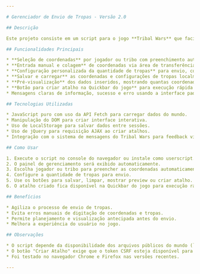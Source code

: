 ```yaml
---

# Gerenciador de Envio de Tropas - Versão 2.0

## Descrição

Este projeto consiste em um script para o jogo **Tribal Wars** que facilita o gerenciamento e envio de tropas para múltiplas coordenadas de aldeias. A versão 2.0 traz melhorias na interface e funcionalidades para tornar o processo mais rápido e intuitivo para o jogador.

## Funcionalidades Principais

* **Seleção de coordenadas** por jogador ou tribo com preenchimento automático usando dados do mundo do jogo (`village.txt`, `player.txt` e `ally.txt`).
* **Entrada manual e colagem** de coordenadas via área de transferência.
* **Configuração personalizada da quantidade de tropas** para envio, com interface clara e inputs numéricos para cada tipo de unidade.
* **Salvar e carregar** as coordenadas e configurações de tropas localmente no navegador, facilitando reutilização.
* **Pré-visualização** dos dados inseridos, mostrando quantas coordenadas foram inseridas e as tropas configuradas.
* **Botão para criar atalho na Quickbar do jogo** para execução rápida do script de ataque.
* Mensagens claras de informação, sucesso e erro usando a interface padrão do jogo.

## Tecnologias Utilizadas

* JavaScript puro com uso da API Fetch para carregar dados do mundo.
* Manipulação do DOM para criar interface interativa.
* Uso de LocalStorage para salvar dados entre sessões.
* Uso de jQuery para requisição AJAX ao criar atalhos.
* Integração com o sistema de mensagens do Tribal Wars para feedback visual.

## Como Usar

1. Execute o script no console do navegador ou instale como userscript.
2. O painel de gerenciamento será exibido automaticamente.
3. Escolha jogador ou tribo para preencher as coordenadas automaticamente, ou cole/insira manualmente.
4. Configure a quantidade de tropas para envio.
5. Use os botões para salvar, limpar, mostrar preview ou criar atalho.
6. O atalho criado fica disponível na Quickbar do jogo para execução rápida do script de ataque.

## Benefícios

* Agiliza o processo de envio de tropas.
* Evita erros manuais de digitação de coordenadas e tropas.
* Permite planejamento e visualização antecipada antes do envio.
* Melhora a experiência do usuário no jogo.

## Observações

* O script depende da disponibilidade dos arquivos públicos do mundo (`village.txt`, etc).
* O botão "Criar Atalho" exige que o token CSRF esteja disponível para funcionar.
* Foi testado no navegador Chrome e Firefox nas versões recentes.

---
```



